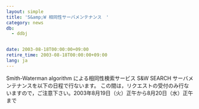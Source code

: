 ```yaml
---
layout: simple
title: 'S&amp;W 相同性サーバメンテナンス　'
category: news
db:
  - ddbj


date: 2003-08-18T00:00:00+09:00
retire_time: 2003-08-18T00:00:00+09:00
lang: ja
---
```


Smith-Waterman algorithm による相同性検索サービス S&amp;W SEARCH サーバメンテナンスを以下の日程で行ないます。 この間は，リクエストの受付のみ行ないますので，ご注意下さい。2003年8月19日（火）正午から8月20日（水）正午まで
